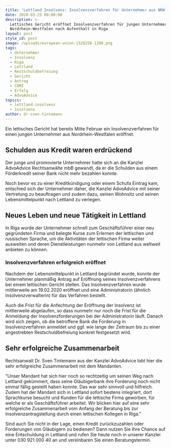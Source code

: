 ```yaml
---
title: 'Lettland Insolvenz: Insolvenzverfahren für Unternehmer aus NRW eröffnet'
date: 2020-03-25 00:00:00
description: >-
  Lettisches Gericht eröffnet Insolvenzverfahren für jungen Unternehmer aus
  Nordrhein-Westfalen nach Aufenthalt in Riga
layout: post
style_id: post
image: /uploads/european-union-1328256-1280.png
tags:
  - Unternehmer
  - Insolvenz
  - Riga
  - Lettland
  - Restschuldbefreiung
  - Gericht
  - Antrag
  - COMI
  - Erfolg
  - AdvoAdvice
topics:
  - lettland-insolvenz
  - insolvenz
author: dr-sven-tintemann
---
```


Ein lettisches Gericht hat bereits Mitte Februar ein Insolvenzverfahren für einen jungen Unternehmer aus Nordrhein-Westfalen eröffnet.

## Schulden aus Kredit waren erdrückend&nbsp;

Der junge und promovierte Unternehmer hatte sich an die Kanzlei AdvoAdvice Rechtsanwälte mbB gewandt, da er die Schulden aus einem Förderkredit seiner Bank nicht mehr bezahlen konnte.&nbsp;

Noch bevor es zu einer Kreditkündigung oder einem Schufa Eintrag kam, entschied sich der Unternehmer daher, die Kanzlei AdvoAdvice mit seiner Vertretung zu beauftragen und zudem dazu, seinen Wohnsitz und seinen Lebensmittelpunkt nach Lettland zu verlegen.&nbsp;

## Neues Leben und neue Tätigkeit in Lettland

In Riga wurde der Unternehmer schnell zum Geschäftsführer einer neu gegründeten Firma und belegte Kurse zum Erlernen der lettischen und russischen Sprache, um die Aktivitäten der lettischen Firma weiter ausweiten und deren Dienstleistungen nunmehr von Lettland aus weltweit anbieten zu können.&nbsp;

### Insolvenzverfahren erfolgreich eröffnet

Nachdem der Lebensmittelpunkt in Lettland begründet wurde, konnte der Unternehmer planmä&szlig;ig Antrag auf Eröffnung seines Insolvenzverfahrens bei einem lettischen Gericht stellen. Das Insolvenzverfahren wurde mittlerweile am 19.02.2020 eröffnet und eine Administratorin (ähnlich Insolvenzverwalterin) für das Verfahren bestellt.&nbsp;

Auch die Frist für die Anfechtung der Eröffnung der Insolvenz ist mittlerweile abgelaufen, so dass nunmehr nur noch die Frist für die Anmeldung der Insolvenzforderungen bei der Administratorin läuft. Danach wird sich zeigen, ob die betroffene Bank die Forderung in Insolvenzverfahren anmeldet und ggf. wie lange der Zeitraum bis zu einer angestrebten Restschuldbefreiung konkret festgesetzt wird.&nbsp;

## Sehr erfolgreiche Zusammenarbeit

Rechtsanwalt Dr. Sven Tintemann aus der Kanzlei AdvoAdvice lobt hier die sehr erfolgreiche Zusammenarbeit mit dem Mandanten.&nbsp;

"Unser Mandant hat sich hier noch so rechtzeitig um seinen Weg nach Lettland gekümmert, dass seine Gläubigerbank ihre Forderung noch nicht einmal fällig gestellt haben konnte. Das war sehr sinnvoll und hilfreich. Zudem hat der Mandant sich in Lettland sofort bestens integriert, dort Sprachkurse besucht und Kunden für die lettische Firma geworben, für welche er als Geschäftsführer arbeitet. Wir blicken hier auf eine sehr erfolgreiche Zusammenarbeit vom Anfang der Beratung bis zur Insolvenzantragstellung durch einen lettischen Kollegen in Riga."

Sind auch Sie nicht in der Lage, einen Kredit zurückzuzahlen oder Forderungen von Gläubigern zu bedienen? Dann nutzen Sie Ihre Chance auf eine Entschuldung in Lettland und rufen Sie heute noch in unserer Kanzlei unter 030 921 000 40 an und vereinbaren Sie einen Beratungstermin.&nbsp;